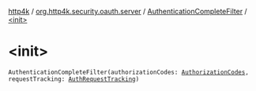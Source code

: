 [http4k](../../index.md) / [org.http4k.security.oauth.server](../index.md) / [AuthenticationCompleteFilter](index.md) / [&lt;init&gt;](./-init-.md)

# &lt;init&gt;

`AuthenticationCompleteFilter(authorizationCodes: `[`AuthorizationCodes`](../-authorization-codes/index.md)`, requestTracking: `[`AuthRequestTracking`](../-auth-request-tracking/index.md)`)`